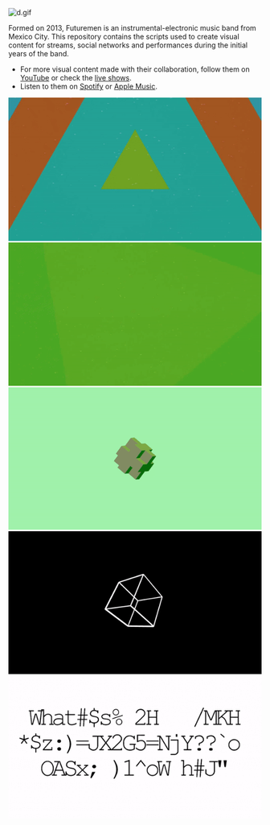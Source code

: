 ![d.gif](docs/d.gif)

Formed on 2013, Futuremen is an instrumental-electronic music band from Mexico City. This repository contains the scripts used to
create visual content for streams, social networks and performances during the initial years of the band.

- For more visual content made with their collaboration, follow them on [YouTube](https://www.youtube.com/@futuremen/videos) or check the [live shows](https://futurem3n.com/shows/).
- Listen to them on [Spotify](https://open.spotify.com/artist/4AoMsPmkYlvgPZrF7CPnoK) or [Apple Music](https://music.apple.com/us/artist/futuremen/1346216122).

![a.gif](docs/e.gif)
![a.gif](docs/b.gif)
![a.gif](docs/g.gif)
![a.gif](docs/a.gif)
![a.gif](docs/c.gif)
